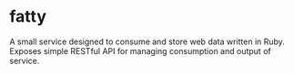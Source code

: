 # fatty
A small service designed to consume and store web data written in Ruby. Exposes simple RESTful API for managing consumption and output of service. 
